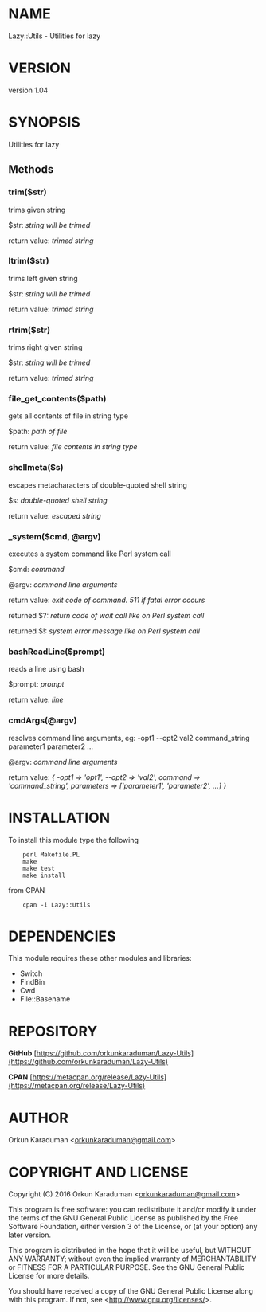 # NAME

Lazy::Utils - Utilities for lazy

# VERSION

version 1.04

# SYNOPSIS

Utilities for lazy

## Methods

### trim($str)

trims given string

$str: _string will be trimed_

return value: _trimed string_

### ltrim($str)

trims left given string

$str: _string will be trimed_

return value: _trimed string_

### rtrim($str)

trims right given string

$str: _string will be trimed_

return value: _trimed string_

### file\_get\_contents($path)

gets all contents of file in string type

$path: _path of file_

return value: _file contents in string type_

### shellmeta($s)

escapes metacharacters of double-quoted shell string

$s: _double-quoted shell string_

return value: _escaped string_

### \_system($cmd, @argv)

executes a system command like Perl system call

$cmd: _command_

@argv: _command line arguments_

return value: _exit code of command. 511 if fatal error occurs_

returned $?: _return code of wait call like on Perl system call_

returned $!: _system error message like on Perl system call_

### bashReadLine($prompt)

reads a line using bash

$prompt: _prompt_

return value: _line_

### cmdArgs(@argv)

resolves command line arguments, eg: -opt1 --opt2 val2 command\_string parameter1 parameter2 ...

@argv: _command line arguments_

return value: _{ -opt1 =&gt; &#39;opt1&#39;, --opt2 =&gt; &#39;val2&#39;, command =&gt; &#39;command\_string&#39;, parameters =&gt; \[&#39;parameter1&#39;, &#39;parameter2&#39;, ...\] }_

# INSTALLATION

To install this module type the following

        perl Makefile.PL
        make
        make test
        make install

from CPAN

        cpan -i Lazy::Utils

# DEPENDENCIES

This module requires these other modules and libraries:

- Switch
- FindBin
- Cwd
- File::Basename

# REPOSITORY

**GitHub** [https://github.com/orkunkaraduman/Lazy-Utils](https://github.com/orkunkaraduman/Lazy-Utils)

**CPAN** [https://metacpan.org/release/Lazy-Utils](https://metacpan.org/release/Lazy-Utils)

# AUTHOR

Orkun Karaduman &lt;orkunkaraduman@gmail.com&gt;

# COPYRIGHT AND LICENSE

Copyright (C) 2016  Orkun Karaduman &lt;orkunkaraduman@gmail.com&gt;

This program is free software: you can redistribute it and/or modify
it under the terms of the GNU General Public License as published by
the Free Software Foundation, either version 3 of the License, or
(at your option) any later version.

This program is distributed in the hope that it will be useful,
but WITHOUT ANY WARRANTY; without even the implied warranty of
MERCHANTABILITY or FITNESS FOR A PARTICULAR PURPOSE.  See the
GNU General Public License for more details.

You should have received a copy of the GNU General Public License
along with this program.  If not, see &lt;http://www.gnu.org/licenses/&gt;.
